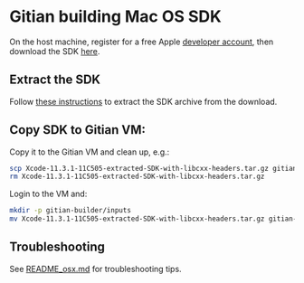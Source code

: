 Gitian building Mac OS SDK
==========================

On the host machine, register for a free Apple [developer account](https://developer.apple.com/register/), then download the SDK [here](https://download.developer.apple.com/Developer_Tools/Xcode_11.3.1/Xcode_11.3.1.xip).

Extract the SDK
---------------

Follow [these instructions](../../contrib/macdeploy/README.md#SDK-Extraction) to extract the SDK archive from the download.

Copy SDK to Gitian VM:
----------------------
Copy it to the Gitian VM and clean up, e.g.:

```bash
scp Xcode-11.3.1-11C505-extracted-SDK-with-libcxx-headers.tar.gz gitian:
rm Xcode-11.3.1-11C505-extracted-SDK-with-libcxx-headers.tar.gz
```

Login to the VM and:

```bash
mkdir -p gitian-builder/inputs
mv Xcode-11.3.1-11C505-extracted-SDK-with-libcxx-headers.tar.gz gitian-builder/inputs
```

Troubleshooting
---------------
See [README_osx.md](https://github.com/Bitcoin-ABC/bitcoin-abc/blob/master/doc/README_osx.md) for troubleshooting tips.
